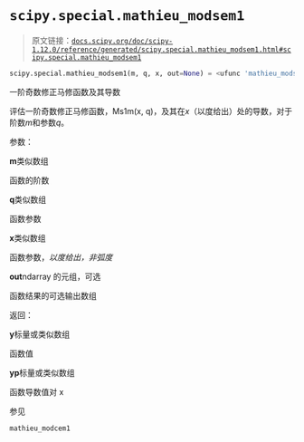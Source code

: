 # `scipy.special.mathieu_modsem1`

> 原文链接：[`docs.scipy.org/doc/scipy-1.12.0/reference/generated/scipy.special.mathieu_modsem1.html#scipy.special.mathieu_modsem1`](https://docs.scipy.org/doc/scipy-1.12.0/reference/generated/scipy.special.mathieu_modsem1.html#scipy.special.mathieu_modsem1)

```py
scipy.special.mathieu_modsem1(m, q, x, out=None) = <ufunc 'mathieu_modsem1'>
```

一阶奇数修正马修函数及其导数

评估一阶奇数修正马修函数，Ms1m(x, q)，及其在*x*（以度给出）处的导数，对于阶数*m*和参数*q*。

参数：

**m**类似数组

函数的阶数

**q**类似数组

函数参数

**x**类似数组

函数参数，*以度给出，非弧度*

**out**ndarray 的元组，可选

函数结果的可选输出数组

返回：

**y**标量或类似数组

函数值

**yp**标量或类似数组

函数导数值对 x

参见

`mathieu_modcem1`
